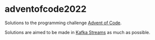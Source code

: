 # adventofcode2022
Solutions to the programming challenge [Advent of Code](https://adventofcode.com/2022/).

Solutions are aimed to be made in [Kafka Streams](https://kafka.apache.org/documentation/streams/) as much as possible.
